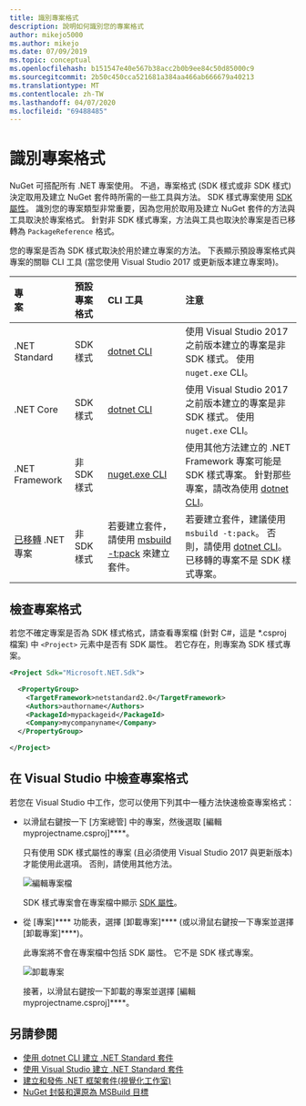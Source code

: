 ```yaml
---
title: 識別專案格式
description: 說明如何識別您的專案格式
author: mikejo5000
ms.author: mikejo
ms.date: 07/09/2019
ms.topic: conceptual
ms.openlocfilehash: b151547e40e567b38acc2b0b9ee84c50d85000c9
ms.sourcegitcommit: 2b50c450cca521681a384aa466ab666679a40213
ms.translationtype: MT
ms.contentlocale: zh-TW
ms.lasthandoff: 04/07/2020
ms.locfileid: "69488485"
---
```

# <a name="identify-the-project-format"></a>識別專案格式

NuGet 可搭配所有 .NET 專案使用。 不過，專案格式 (SDK 樣式或非 SDK 樣式) 決定取用及建立 NuGet 套件時所需的一些工具與方法。 SDK 樣式專案使用 [SDK 屬性](/dotnet/core/tools/csproj#additions)。 識別您的專案類型非常重要，因為您用於取用及建立 NuGet 套件的方法與工具取決於專案格式。 針對非 SDK 樣式專案，方法與工具也取決於專案是否已移轉為 `PackageReference` 格式。

您的專案是否為 SDK 樣式取決於用於建立專案的方法。 下表顯示預設專案格式與專案的關聯 CLI 工具 (當您使用 Visual Studio 2017 或更新版本建立專案時)。

| 專案&nbsp;&nbsp;&nbsp;&nbsp;&nbsp;&nbsp;&nbsp;&nbsp;&nbsp;&nbsp;&nbsp;&nbsp;&nbsp;&nbsp; | 預設專案格式 | CLI 工具&nbsp;&nbsp;&nbsp;&nbsp;&nbsp;&nbsp;&nbsp;&nbsp;&nbsp; | 注意 |
|:------------- |:-------------|:-----|:-----|
| .NET Standard | SDK 樣式 | [dotnet CLI](../install-nuget-client-tools.md#dotnetexe-cli) | 使用 Visual Studio 2017 之前版本建立的專案是非 SDK 樣式。 使用 `nuget.exe` CLI。 |
| .NET Core | SDK 樣式 | [dotnet CLI](../install-nuget-client-tools.md#dotnetexe-cli) | 使用 Visual Studio 2017 之前版本建立的專案是非 SDK 樣式。 使用 `nuget.exe` CLI。 |
| .NET Framework | 非 SDK 樣式 | [nuget.exe CLI](../install-nuget-client-tools.md#nugetexe-cli) | 使用其他方法建立的 .NET Framework 專案可能是 SDK 樣式專案。 針對那些專案，請改為使用 [dotnet CLI](../install-nuget-client-tools.md#dotnetexe-cli)。 |
| [已移轉](../consume-packages/migrate-packages-config-to-package-reference.md) .NET 專案 | 非 SDK 樣式| 若要建立套件，請使用 [msbuild -t:pack](../consume-packages/migrate-packages-config-to-package-reference.md#create-a-package-after-migration) 來建立套件。 | 若要建立套件，建議使用 `msbuild -t:pack`。 否則，請使用 [dotnet CLI](../install-nuget-client-tools.md#dotnetexe-cli)。 已移轉的專案不是 SDK 樣式專案。 |

## <a name="check-the-project-format"></a>檢查專案格式

若您不確定專案是否為 SDK 樣式格式，請查看專案檔 (針對 C#，這是 *.csproj 檔案) 中 `<Project>` 元素中是否有 SDK 屬性。 若它存在，則專案為 SDK 樣式專案。

```xml
<Project Sdk="Microsoft.NET.Sdk">

  <PropertyGroup>
    <TargetFramework>netstandard2.0</TargetFramework>
    <Authors>authorname</Authors>
    <PackageId>mypackageid</PackageId>
    <Company>mycompanyname</Company>
  </PropertyGroup>

</Project>
```

## <a name="check-the-project-format-in-visual-studio"></a>在 Visual Studio 中檢查專案格式

若您在 Visual Studio 中工作，您可以使用下列其中一種方法快速檢查專案格式：

- 以滑鼠右鍵按一下 [方案總管] 中的專案，然後選取 [編輯 myprojectname.csproj]****。

   只有使用 SDK 樣式屬性的專案 (且必須使用 Visual Studio 2017 與更新版本) 才能使用此選項。 否則，請使用其他方法。

   ![編輯專案檔](media/edit-project-file.png)

   SDK 樣式專案會在專案檔中顯示 [SDK 屬性](/dotnet/core/tools/csproj#additions)。
   
- 從 [專案]**** 功能表，選擇 [卸載專案]**** (或以滑鼠右鍵按一下專案並選擇 [卸載專案]****)。

   此專案將不會在專案檔中包括 SDK 屬性。 它不是 SDK 樣式專案。

   ![卸載專案](media/unload-project.png)

   接著，以滑鼠右鍵按一下卸載的專案並選擇 [編輯 myprojectname.csproj]****。

## <a name="see-also"></a>另請參閱

- [使用 dotnet CLI 建立 .NET Standard 套件](../quickstart/create-and-publish-a-package-using-the-dotnet-cli.md)
- [使用 Visual Studio 建立 .NET Standard 套件](../quickstart/create-and-publish-a-package-using-visual-studio.md)
- [建立和發佈 .NET 框架套件(視覺化工作室)](../quickstart/create-and-publish-a-package-using-visual-studio-net-framework.md)
- [NuGet 封裝和還原為 MSBuild 目標](../reference/msbuild-targets.md)
